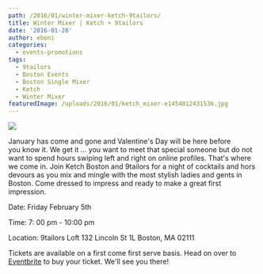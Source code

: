 ```yaml
---
path: /2016/01/winter-mixer-ketch-9tailors/
title: Winter Mixer | Ketch + 9tailors
date: '2016-01-28'
author: eboni
categories:
  - events-promotions
tags:
  - 9tailors
  - Boston Events
  - Boston Single Mixer
  - Ketch
  - Winter Mixer
featuredImage: /uploads/2016/01/ketch_mixer-e1454012431536.jpg
---
```

![](https://cdn.evbuc.com/eventlogos/17025857/ketch.jpg)

January has come and gone and Valentine's Day will be here before you know it. We get it ... you want to meet that special someone but do not want to spend hours swiping left and right on online profiles. That's where we come in. Join Ketch Boston and 9tailors for a night of cocktails and hors devours as you mix and mingle with the most stylish ladies and gents in Boston. Come dressed to impress and ready to make a great first impression.

Date: Friday February 5th

Time: 7: 00 pm - 10:00 pm

Location: 9tailors Loft 132 Lincoln St 1L Boston, MA 02111

Tickets are available on a first come first serve basis. Head on over to [Eventbrite](https://www.eventbrite.com/e/winter-mixer-ketch-9tailors-tickets-20082667800?aff=eac2) to buy your ticket. We'll see you there!
